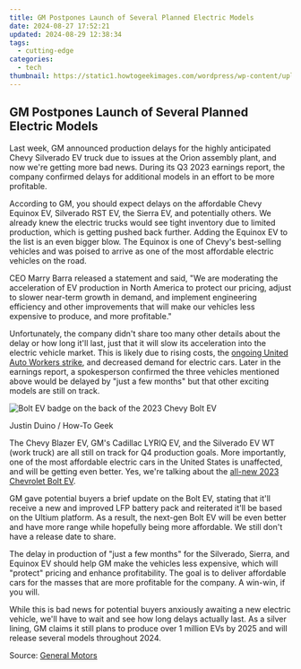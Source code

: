 ```yaml
---
title: GM Postpones Launch of Several Planned Electric Models
date: 2024-08-27 17:52:21
updated: 2024-08-29 12:38:34
tags:
  - cutting-edge
categories:
  - tech
thumbnail: https://static1.howtogeekimages.com/wordpress/wp-content/uploads/2022/11/96ff322f.jpg
---
```


## GM Postpones Launch of Several Planned Electric Models

Last week, GM announced production delays for the highly anticipated Chevy Silverado EV truck due to issues at the Orion assembly plant, and now we're getting more bad news. During its Q3 2023 earnings report, the company confirmed delays for additional models in an effort to be more profitable.

 According to GM, you should expect delays on the affordable Chevy Equinox EV, Silverado RST EV, the Sierra EV, and potentially others. We already knew the electric trucks would see tight inventory due to limited production, which is getting pushed back further. Adding the Equinox EV to the list is an even bigger blow. The Equinox is one of Chevy's best-selling vehicles and was poised to arrive as one of the most affordable electric vehicles on the road.

 CEO Marry Barra released a statement and said, "We are moderating the acceleration of EV production in North America to protect our pricing, adjust to slower near-term growth in demand, and implement engineering efficiency and other improvements that will make our vehicles less expensive to produce, and more profitable." 

 Unfortunately, the company didn't share too many other details about the delay or how long it'll last, just that it will slow its acceleration into the electric vehicle market. This is likely due to rising costs, the [ongoing United Auto Workers strike](https://www.npr.org/2023/10/23/1207961613/uaw-big-3-strike-stellantis-truck-plant-ram-pickup-truck-shawn-fain), and decreased demand for electric cars. Later in the earnings report, a spokesperson confirmed the three vehicles mentioned above would be delayed by "just a few months" but that other exciting models are still on track.

![Bolt EV badge on the back of the 2023 Chevy Bolt EV](https://static1.howtogeekimages.com/wordpress/wp-content/uploads/2023/08/52765474812_bffd08f202_o.jpg) 

Justin Duino / How-To Geek

 The Chevy Blazer EV, GM's Cadillac LYRIQ EV, and the Silverado EV WT (work truck) are all still on track for Q4 production goals. More importantly, one of the most affordable electric cars in the United States is unaffected, and will be getting even better. Yes, we're talking about the [all-new 2023 Chevrolet Bolt EV](https://fox-direct.techidaily.com/new-complete-guide-to-mastering-picsart-for-2024/).

 GM gave potential buyers a brief update on the Bolt EV, stating that it'll receive a new and improved LFP battery pack and reiterated it'll be based on the Ultium platform. As a result, the next-gen Bolt EV will be even better and have more range while hopefully being more affordable. We still don't have a release date to share.

 The delay in production of "just a few months" for the Silverado, Sierra, and Equinox EV should help GM make the vehicles less expensive, which will "protect" pricing and enhance profitability. The goal is to deliver affordable cars for the masses that are more profitable for the company. A win-win, if you will.

 While this is bad news for potential buyers anxiously awaiting a new electric vehicle, we'll have to wait and see how long delays actually last. As a silver lining, GM claims it still plans to produce over 1 million EVs by 2025 and will release several models throughout 2024.

 Source: [General Motors](https://pressroom.gm.com/gmbx/us/en/pressroom/home/news.detail.html/Pages/news/emergency%5Fnews/2023/shareholders/q3-23-ceo-letter-to-shareholders.html)

<ins class="adsbygoogle"
     style="display:block"
     data-ad-format="autorelaxed"
     data-ad-client="ca-pub-7571918770474297"
     data-ad-slot="1223367746"></ins>



<ins class="adsbygoogle"
     style="display:block"
     data-ad-client="ca-pub-7571918770474297"
     data-ad-slot="8358498916"
     data-ad-format="auto"
     data-full-width-responsive="true"></ins>
